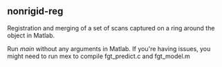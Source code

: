 nonrigid-reg
-------------
Registration and merging of a set of scans captured on a ring around the object in Matlab.


Run _main_ without any arguments in Matlab. If you're having issues, you might need to run mex 
to compile fgt\_predict.c and fgt\_model.m 
